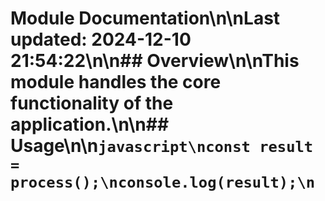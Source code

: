# Module Documentation\n\nLast updated: 2024-12-10 21:54:22\n\n## Overview\n\nThis module handles the core functionality of the application.\n\n## Usage\n\n```javascript\nconst result = process();\nconsole.log(result);\n```
